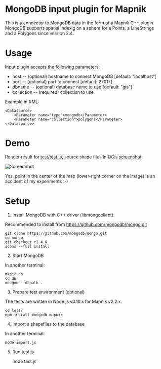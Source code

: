 # MongoDB input plugin for Mapnik

This is a connector to MongoDB data in the form of a Mapnik C++ plugin.
MongoDB supports spatial indexig on a sphere for a Points, a LineStrings and a Polygons since version 2.4.

# Usage

Input plugin accepts the following parameters:
 * host -- (optional) hostname to connect MongoDB [default: "localhost"]
 * port -- (optional) port to connect [default: 27017]
 * dbname -- (optional) database name to use [default: "gis"]
 * collection -- (required) collection to use

Example in XML:

    <Datasource>
        <Parameter name="type">mongodb</Parameter>
        <Parameter name="collection">polygons</Parameter>
    </Datasource>

# Demo

Render result for [test/test.js](https://github.com/hamer/mapnik-mongo/blob/master/test/test.js), source shape files in QGis [screenshot](https://raw.github.com/hamer/mapnik-mongo/master/test/qgis_shp_screenshot.png):

![ScreenShot](https://raw.github.com/hamer/mapnik-mongo/master/test/1.png)

Yes, point in the center of the map (lower-right corner on the image) is an accident of my experiments :-)
# Setup

1) Install MongoDB with C++ driver (libmongoclient)

Recommended to install from https://github.com/mongodb/mongo.git

    git clone https://github.com/mongodb/mongo.git
    cd mongo
    git checkout r2.4.6
    scons --full install

2) Start MongoDB

In another terminal:

    mkdir db
    cd db
    mongod --dbpath .

3) Prepare test environment (optional)

The tests are written in Node.js v0.10.x for Mapnik v2.2.x.

    cd test/
    npm install mongodb mapnik

4) Import a shapefiles to the database

In another terminal:

    node import.js

5) Run test.js

    node test.js
